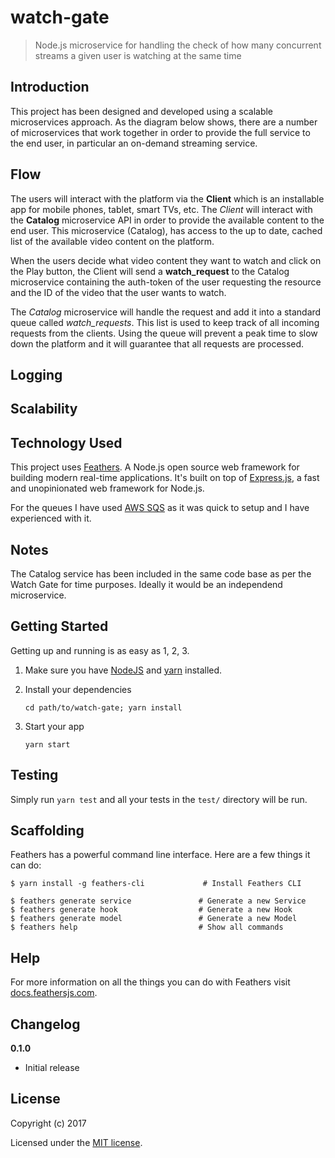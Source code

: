 # watch-gate

> Node.js microservice for handling the check of how many concurrent streams a given user is watching at the same time

## Introduction

This project has been designed and developed using a scalable microservices approach. As the diagram below shows, there are a number of microservices that work together in order to provide the full service to the end user, in particular an on-demand streaming service.

## Flow

The users will interact with the platform via the **Client** which is an installable app for mobile phones, tablet, smart TVs, etc. The _Client_ will interact with the **Catalog** microservice API in order to provide the available content to the end user. This microservice (Catalog), has access to the up to date, cached list of the available video content on the platform.

When the users decide what video content they want to watch and click on the Play button, the Client will send a **watch_request** to the Catalog microservice containing the auth-token of the user requesting the resource and the ID of the video that the user wants to watch.

The _Catalog_ microservice will handle the request and add it into a standard queue called _watch_requests_. This list is used to keep track of all incoming requests from the clients. Using the queue will prevent a peak time to slow down the platform and it will guarantee that all requests are processed.


## Logging

## Scalability

## Technology Used

This project uses [Feathers](http://feathersjs.com). A Node.js open source web framework for building modern real-time applications. It's built on top of [Express.js](https://expressjs.com/), a fast and unopinionated web framework for Node.js.

For the queues I have used [AWS SQS](https://aws.amazon.com/sqs/) as it was quick to setup and I have experienced with it.

## Notes

The Catalog service has been included in the same code base as per the Watch Gate for time purposes. Ideally it would be an independend microservice.

## Getting Started

Getting up and running is as easy as 1, 2, 3.

1. Make sure you have [NodeJS](https://nodejs.org/) and [yarn](https://www.yarnjs.com/) installed.
2. Install your dependencies

    ```
    cd path/to/watch-gate; yarn install
    ```

3. Start your app

    ```
    yarn start
    ```

## Testing

Simply run `yarn test` and all your tests in the `test/` directory will be run.

## Scaffolding

Feathers has a powerful command line interface. Here are a few things it can do:

```
$ yarn install -g feathers-cli             # Install Feathers CLI

$ feathers generate service               # Generate a new Service
$ feathers generate hook                  # Generate a new Hook
$ feathers generate model                 # Generate a new Model
$ feathers help                           # Show all commands
```

## Help

For more information on all the things you can do with Feathers visit [docs.feathersjs.com](http://docs.feathersjs.com).

## Changelog

__0.1.0__

- Initial release

## License

Copyright (c) 2017

Licensed under the [MIT license](LICENSE).
